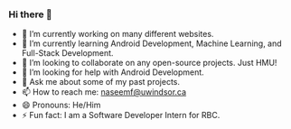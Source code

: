 ### Hi there 👋

- 🔭 I’m currently working on many different websites.
- 🌱 I’m currently learning Android Development, Machine Learning, and Full-Stack Development.
- 👯 I’m looking to collaborate on any open-source projects. Just HMU!
- 🤔 I’m looking for help with Android Development.
- 💬 Ask me about some of my past projects.
- 📫 How to reach me: naseemf@uwindsor.ca
- 😄 Pronouns: He/Him
- ⚡ Fun fact: I am a Software Developer Intern for RBC.
